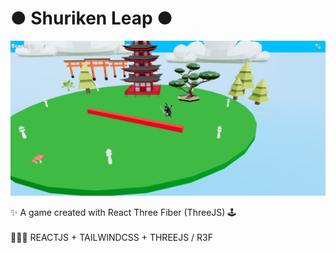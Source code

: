 # ● Shuriken Leap ● 

<img src='preview.png' />

✨ A game created with React Three Fiber (ThreeJS) 🕹️ <br/>
<br/>
🤹🏻‍♂️ REACTJS + TAILWINDCSS + THREEJS / R3F 
